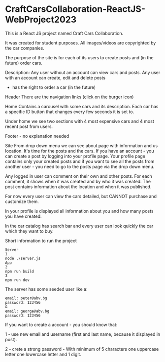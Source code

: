 # CraftCarsCollaboration-ReactJS-WebProject2023

This is a React JS project named Craft Cars Collaboration.

It was created for student purposes. All images/videos are copyrighted by the car companies.

The purpose of the site is for each of its users to create posts and (in the future) order cars.

Description:
Any user without an account can view cars and posts.
Any user with an account can create, edit and delete posts
+ has the right to order a car (in the future)

Header
There are the navigation links (click on the burger icon)

Home
Contains a carousel with some cars and its description. Each car has a specific ID button that changes every few seconds it is set to.

Under home we see two sections with 4 most expensive cars and 4 most recent post from users.

Footer - no explanation needed

Site
From drop down menu we can see about page with information and us location.
It's time for the posts and the cars.
If you have an account - you can create a post by logging into your profile page.
Your profile page contains only your created posts and if you want to see all the posts from another user - you need to go to the posts page via the drop down menu.

Any logged in user can comment on their own and other posts. For each comment, it shows when it was created and by who it was created.
The post contains information about the location and when it was published.

For now every user can view the cars detailed, but CANNOT purchase and customize them.

In your profile is displayed all information about you and how many posts you have created.

In the car catalog has search bar and every user can look quickly the car which they want to buy.


Short information to run the project

    Server
    1
    node .\server.js
    App
    2
    npm run build
    3
    npm run dev

The server has some seeded user like a:

    email: peter@abv.bg
    password: 123456
    &
    email: george@abv.bg
    password: 123456

If you want to create a account - you should know that:

1 - use new email and username (first and last name, because it displayed in post).

2 - crete a strong password -
With minimum of 5 characters one uppercase letter one lowercase letter and 1 digit.
